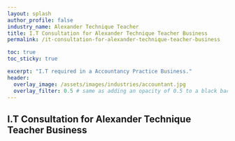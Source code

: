 ```yaml
---
layout: splash 
author_profile: false 
industry_name: Alexander Technique Teacher
title: I.T Consultation for Alexander Technique Teacher Business
permalink: /it-consultation-for-alexander-technique-teacher-business

toc: true
toc_sticky: true

excerpt: "I.T required in a Accountancy Practice Business."
header:
  overlay_image: /assets/images/industries/accountant.jpg
  overlay_filter: 0.5 # same as adding an opacity of 0.5 to a black background
---
```


## I.T Consultation for Alexander Technique Teacher Business